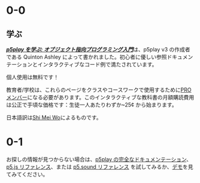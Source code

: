 # 0-0

## 学ぶ

[**_p5play を学ぶ: オブジェクト指向プログラミング入門_**](.)は、p5play v3 の作成者である Quinton Ashley によって書かれました。初心者に優しい参照ドキュメンテーションとインタラクティブなコード例で満たされています。

個人使用は無料です！

教育者/学校は、これらのページをクラスやコースワークで使用するために[PRO メンバー](../pro)になる必要があります。このインタラクティブな教科書の月額購読費用は公正で手頃な価格です：生徒一人あたりわずか~25¢ から始まります。

日本語訳は[Shi Mei Wo](https://github.com/ShiMeiWo)によるものです。

# 0-1

お探しの情報が見つからない場合は、[p5play の完全なドキュメンテーション](/docs/Sprite.html)、[p5.js リファレンス](https://p5js.org/reference/)、または [p5.sound リファレンス](https://p5js.org/reference/#/libraries/p5.sound) を試してみるか、[デモ](https://openprocessing.org/user/350295?o=35&view=sketches)を見てみてください。
